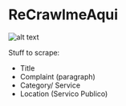 # ReCrawlmeAqui


![alt text](https://vignette.wikia.nocookie.net/rezero/images/c/c0/Emilia_Anime_2.png/revision/latest?cb=20160408203829)

Stuff to scrape:  
  - Title  
  - Complaint (paragraph)  
  - Category/ Service  
  - Location (Servico Publico)
